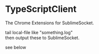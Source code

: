 # TypeScriptClient

The Chrome Extensions for SublimeSocket.  
  
tail local-file like "something.log"  
then output these to SublimeSocket.


see below